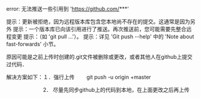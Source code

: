 error: 无法推送一些引用到 'https://github.com/***'

提示：更新被拒绝，因为远程版本库包含您本地尚不存在的提交。这通常是因为另外
提示：一个版本库已向该引用进行了推送。再次推送前，您可能需要先整合远程变更
提示：（如 'git pull ...'）。
提示：详见 'Git push --help' 中的 'Note about fast-forwards' 小节。



原因可能是之前上传时创建的.git文件被删除或更改，或者其他人在github上提交过代码．

解决方案如下：１．强行上传　　 git push -u origin +master

　　　　　　　2． 尽量先同步github上的代码到本地，在上面更改之后再上传
